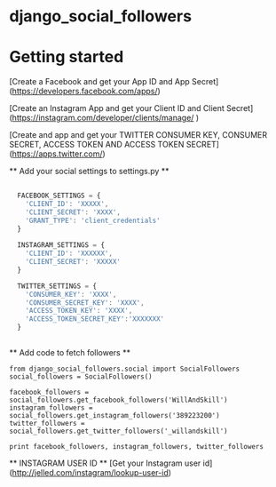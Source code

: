 # django_social_followers


# Getting started

[Create a Facebook and get your App ID and App Secret]  (https://developers.facebook.com/apps/)

[Create an Instagram App and get your Client ID and Client Secret] (https://instagram.com/developer/clients/manage/ )

[Create and app and get your TWITTER CONSUMER KEY, CONSUMER SECRET, ACCESS TOKEN AND ACCESS TOKEN SECRET] (https://apps.twitter.com/)

** Add your social settings to settings.py **
```javascript
  
  FACEBOOK_SETTINGS = {
    'CLIENT_ID': 'XXXXX',
    'CLIENT_SECRET': 'XXXX',
    'GRANT_TYPE': 'client_credentials'
  }
  
  INSTAGRAM_SETTINGS = {
    'CLIENT_ID': 'XXXXXX',
    'CLIENT_SECRET': 'XXXXX'
  }

  TWITTER_SETTINGS = {
    'CONSUMER_KEY': 'XXXX',
    'CONSUMER_SECRET_KEY': 'XXXX',
    'ACCESS_TOKEN_KEY': 'XXXX',
    'ACCESS_TOKEN_SECRET_KEY':'XXXXXXX'
  }
  
```

** Add code to fetch followers **

```
from django_social_followers.social import SocialFollowers
social_followers = SocialFollowers()

facebook_followers = social_followers.get_facebook_followers('WillAndSkill')
instagram_followers = social_followers.get_instagram_followers('389223200')
twitter_followers = social_followers.get_twitter_followers('_willandskill')

print facebook_followers, instagram_followers, twitter_followers

```

** INSTAGRAM USER ID **
[Get your Instagram user id] (http://jelled.com/instagram/lookup-user-id)
